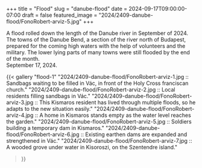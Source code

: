 +++
title = "Flood"
slug = "danube-flood"
date = 2024-09-17T09:00:00-07:00
draft = false
featured_image = "2024/2409-danube-flood/FonoRobert-arviz-5.jpg"
+++

A flood rolled down the length of the Danube river in September of 2024. The towns of the Danube Bend, a section of the river north of Budapest, prepared for the coming high waters with the help of volunteers and the military. The lower lying parts of many towns were still flooded by the end of the month.  
September 17, 2024.

{{< gallery "flood-1"
"2024/2409-danube-flood/FonoRobert-arviz-1.jpg :: Sandbags waiting to be filled in Vác, in front of the Holy Cross franciscan church."
"2024/2409-danube-flood/FonoRobert-arviz-2.jpg :: Local residents filling sandbags in Vác."
"2024/2409-danube-flood/FonoRobert-arviz-3.jpg :: This Kismaros resident has lived through multiple floods, so he adapts to the new situation easily."
"2024/2409-danube-flood/FonoRobert-arviz-4.jpg :: A home in Kismaros stands empty as the water level reaches the garden."
"2024/2409-danube-flood/FonoRobert-arviz-5.jpg :: Soldiers building a temporary dam in Kismaros."
"2024/2409-danube-flood/FonoRobert-arviz-6.jpg :: Existing earthen dams are expanded and strengthened in Vác."
"2024/2409-danube-flood/FonoRobert-arviz-7.jpg :: A wooded grove under water in Kisoroszi, on the Szentendre island."
>}}
